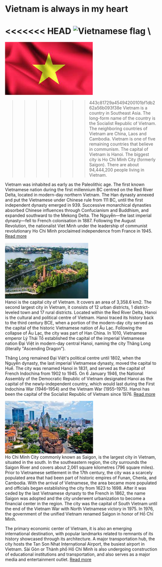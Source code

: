 # Vietnam is always in my heart
<<<<<<< HEAD
![Vietnamese flag](/home/user/Desktop/Tour_Guide/Image/vnFlag.jpeg) \
=======

![Vietnamese flag](/Image/vnFlag.jpeg) 

>>>>>>> 443c81729a45494200101bf1db262a56b093f38e
Vietnam  is a country in Southeast Asia. The long-form name of the country is the Socialist Republic of Vietnam. The neighboring countries of Vietnam are China, Laos and Cambodia. Vietnam is one of five remaining countries that believe in communism. The capital of Vietnam is Hanoi. The biggest city is Ho Chi Minh City (formerly Saigon). There are about 94,444,200 people living in Vietnam.

Vietnam was inhabited as early as the Paleolithic age. The first known Vietnamese nation during the first millennium BC centred on the Red River Delta, located in modern-day northern Vietnam. The Han dynasty annexed and put the Vietnamese under Chinese rule from 111 BC, until the first independent dynasty emerged in 939. Successive monarchical dynasties absorbed Chinese influences through Confucianism and Buddhism, and expanded southward to the Mekong Delta. The Nguyễn—the last imperial dynasty—fell to French colonisation in 1887. Following the August Revolution, the nationalist Viet Minh under the leadership of communist revolutionary Ho Chi Minh proclaimed independence from France in 1945. 
[Read more](https://worldtravelfamily.com/vietnam-travel-blog/) 

![Hanoi - The capital of Vietnam](/Image/hanoi.jpeg) \
Hanoi is the capital city of Vietnam. It covers an area of 3,358.6 km2. The second largest city in Vietnam, it consists of 12 urban districts, 1 district-leveled town and 17 rural districts. Located within the Red River Delta, Hanoi is the cultural and political centre of Vietnam.
Hanoi traced its history back to the third century BCE, when a portion of the modern-day city served as the capital of the historic Vietnamese nation of Âu Lạc. Following the collapse of Âu Lạc, the city was part of Han China. In 1010, Vietnamese emperor Lý Thái Tổ established the capital of the imperial Vietnamese nation Đại Việt in modern-day central Hanoi, naming the city Thăng Long (literally "Ascending Dragon"). 

Thăng Long remained Đại Việt's political centre until 1802, when the Nguyễn dynasty, the last imperial Vietnamese dynasty, moved the capital to Huế. The city was renamed Hanoi in 1831, and served as the capital of French Indochina from 1902 to 1945. On 6 January 1946, the National Assembly of the Democratic Republic of Vietnam designated Hanoi as the capital of the newly-independent country, which would last during the First Indochina War (1946–1954) and the Vietnam War (1955–1975). Hanoi has been the capital of the Socialist Republic of Vietnam since 1976. [Read more](https://www.thelostpassport.com/hanoi-travel-guide/)

![Hochiminh city -The old name is Saigon](/Image/hcm.jpeg) \
Ho Chi Minh City commonly known as Saigon, is the largest city in Vietnam, situated in the south. In the southeastern region, the city surrounds the Saigon River and covers about 2,061 square kilometres (796 square miles).
Prior to Vietnamese settlement in the 17th century, the city was a scarcely populated area that had been part of historic empires of Funan, Chenla, and Cambodia. With the arrival of Vietnamese, the area became more populated and officials began establishing the city from 1623 to 1698. After it was ceded by the last Vietnamese dynasty to the French in 1862, the name Saigon was adopted and the city underwent urbanization to become a financial center in the region. The city was the capital of South Vietnam until the end of the Vietnam War with North Vietnamese victory in 1975. In 1976, the government of the unified Vietnam renamed Saigon in honor of Hồ Chí Minh.

The primary economic center of Vietnam, it is also an emerging international destination, with popular landmarks related to remnants of its history showcased through its architecture. A major transportation hub, the city hosts the Tan Son Nhat International Airport, the busiest airport in Vietnam. Sài Gòn or Thành phố Hồ Chí Minh is also undergoing construction of educational institutions and transportation, and also serves as a major media and entertainment outlet. [Read more](https://www.willflyforfood.net/the-first-timers-travel-guide-to-ho-chi-minh-city-saigon-vietnam/)